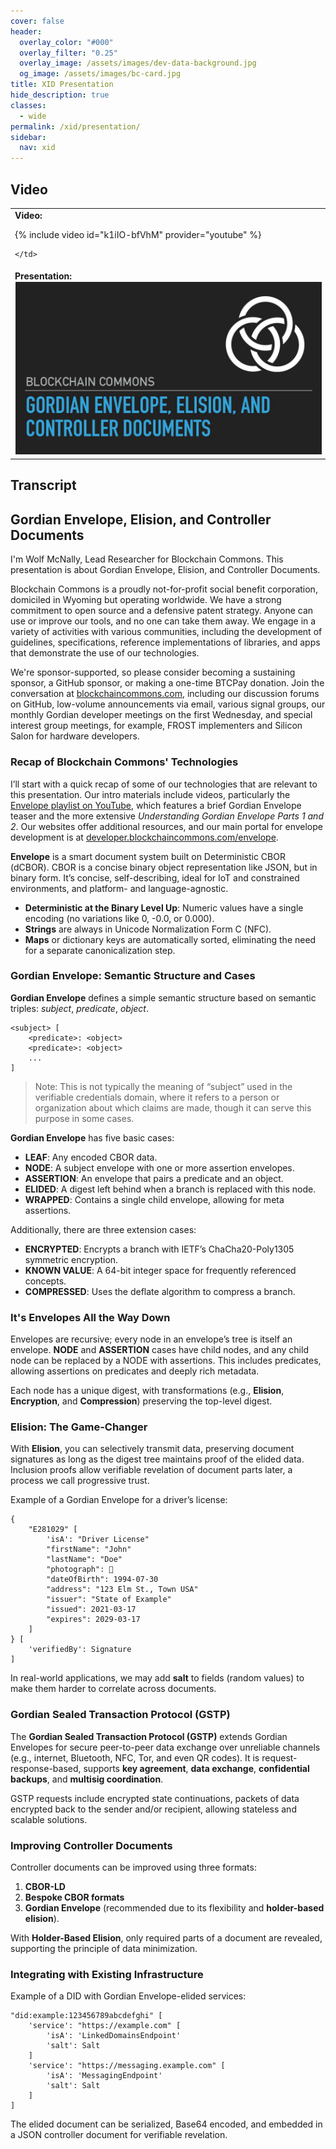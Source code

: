 ```yaml
---
cover: false
header:
  overlay_color: "#000"
  overlay_filter: "0.25"
  overlay_image: /assets/images/dev-data-background.jpg
  og_image: /assets/images/bc-card.jpg
title: XID Presentation
hide_description: true
classes:
  - wide
permalink: /xid/presentation/
sidebar:
  nav: xid
---
```


## Video

<table width="100%">
  <tr>
    <td width="40%">
      <b>Video:</b>

{% include video id="k1iIO-bfVhM" provider="youtube" %}

    </td>
  </tr>
  <tr>
    <td width="40%">
      <b>Presentation:</b>
        <a href="/assets/pdfs/xid-intro.pdf"><img src="/assets/pdfs/xid-intro.jpg" style="border: solid 1px white;"></a>
    </td>
  </tr>
</table>

## Transcript

## Gordian Envelope, Elision, and Controller Documents

I'm Wolf McNally, Lead Researcher for Blockchain Commons. This presentation is about Gordian Envelope, Elision, and Controller Documents.

Blockchain Commons is a proudly not-for-profit social benefit corporation, domiciled in Wyoming but operating worldwide. We have a strong commitment to open source and a defensive patent strategy. Anyone can use or improve our tools, and no one can take them away. We engage in a variety of activities with various communities, including the development of guidelines, specifications, reference implementations of libraries, and apps that demonstrate the use of our technologies.

We're sponsor-supported, so please consider becoming a sustaining sponsor, a GitHub sponsor, or making a one-time BTCPay donation. Join the conversation at [blockchaincommons.com](https://blockchaincommons.com), including our discussion forums on GitHub, low-volume announcements via email, various signal groups, our monthly Gordian developer meetings on the first Wednesday, and special interest group meetings, for example, FROST implementers and Silicon Salon for hardware developers.

### Recap of Blockchain Commons' Technologies

I’ll start with a quick recap of some of our technologies that are relevant to this presentation. Our intro materials include videos, particularly the [Envelope playlist on YouTube](https://youtube.com/@blockchaincommons), which features a brief Gordian Envelope teaser and the more extensive *Understanding Gordian Envelope Parts 1 and 2*. Our websites offer additional resources, and our main portal for envelope development is at [developer.blockchaincommons.com/envelope](https://developer.blockchaincommons.com/envelope).

**Envelope** is a smart document system built on Deterministic CBOR (dCBOR). CBOR is a concise binary object representation like JSON, but in binary form. It’s concise, self-describing, ideal for IoT and constrained environments, and platform- and language-agnostic.

- **Deterministic at the Binary Level Up**: Numeric values have a single encoding (no variations like 0, -0.0, or 0.000).
- **Strings** are always in Unicode Normalization Form C (NFC).
- **Maps** or dictionary keys are automatically sorted, eliminating the need for a separate canonicalization step.

### Gordian Envelope: Semantic Structure and Cases

**Gordian Envelope** defines a simple semantic structure based on semantic triples: *subject*, *predicate*, *object*.

```plaintext
<subject> [
    <predicate>: <object>
    <predicate>: <object>
    ...
]
```

> Note: This is not typically the meaning of “subject” used in the verifiable credentials domain, where it refers to a person or organization about which claims are made, though it can serve this purpose in some cases.

**Gordian Envelope** has five basic cases:

- **LEAF**: Any encoded CBOR data.
- **NODE**: A subject envelope with one or more assertion envelopes.
- **ASSERTION**: An envelope that pairs a predicate and an object.
- **ELIDED**: A digest left behind when a branch is replaced with this node.
- **WRAPPED**: Contains a single child envelope, allowing for meta assertions.

Additionally, there are three extension cases:

- **ENCRYPTED**: Encrypts a branch with IETF’s ChaCha20-Poly1305 symmetric encryption.
- **KNOWN VALUE**: A 64-bit integer space for frequently referenced concepts.
- **COMPRESSED**: Uses the deflate algorithm to compress a branch.

### It's Envelopes All the Way Down

Envelopes are recursive; every node in an envelope’s tree is itself an envelope. **NODE** and **ASSERTION** cases have child nodes, and any child node can be replaced by a NODE with assertions. This includes predicates, allowing assertions on predicates and deeply rich metadata.

Each node has a unique digest, with transformations (e.g., **Elision**, **Encryption**, and **Compression**) preserving the top-level digest.

### Elision: The Game-Changer

With **Elision**, you can selectively transmit data, preserving document signatures as long as the digest tree maintains proof of the elided data. Inclusion proofs allow verifiable revelation of document parts later, a process we call progressive trust.

Example of a Gordian Envelope for a driver’s license:

```plaintext
{
    "E281029" [
        'isA': "Driver License"
        "firstName": "John"
        "lastName": "Doe"
        "photograph": 🙂
        "dateOfBirth": 1994-07-30
        "address": "123 Elm St., Town USA"
        "issuer": "State of Example"
        "issued": 2021-03-17
        "expires": 2029-03-17
    ]
} [
    'verifiedBy': Signature
]
```

In real-world applications, we may add **salt** to fields (random values) to make them harder to correlate across documents.

### Gordian Sealed Transaction Protocol (GSTP)

The **Gordian Sealed Transaction Protocol (GSTP)** extends Gordian Envelopes for secure peer-to-peer data exchange over unreliable channels (e.g., internet, Bluetooth, NFC, Tor, and even QR codes). It is request-response-based, supports **key agreement**, **data exchange**, **confidential backups**, and **multisig coordination**.

GSTP requests include encrypted state continuations, packets of data encrypted back to the sender and/or recipient, allowing stateless and scalable solutions.


### Improving Controller Documents

Controller documents can be improved using three formats:

1. **CBOR-LD**
2. **Bespoke CBOR formats**
3. **Gordian Envelope** (recommended due to its flexibility and **holder-based elision**).

With **Holder-Based Elision**, only required parts of a document are revealed, supporting the principle of data minimization.

### Integrating with Existing Infrastructure

Example of a DID with Gordian Envelope-elided services:

```plaintext
"did:example:123456789abcdefghi" [
    'service': "https://example.com" [
        'isA': 'LinkedDomainsEndpoint'
        'salt': Salt
    ]
    'service': "https://messaging.example.com" [
        'isA': 'MessagingEndpoint'
        'salt': Salt
    ]
]
```

The elided document can be serialized, Base64 encoded, and embedded in a JSON controller document for verifiable revelation.

